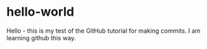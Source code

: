 # hello-world

Hello - this is my test of the GitHub tutorial for making commits. 
I am learning github this way.
